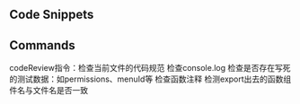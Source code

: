 ## Code Snippets
## Commands
codeReview指令：检查当前文件的代码规范 
检查console.log
检查是否存在写死的测试数据：如permissions、menuId等
检查函数注释
检测export出去的函数组件名与文件名是否一致 